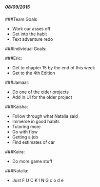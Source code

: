 ##### 08/09/2015

###Team Goals 
- Work our asses off
- Get into the habit 
- Text adventure redo

###Individual Goals:

###Eric:
* Get to chapter 15 by the end of this week
* Get to the 4th Edition

###Jamaal:
* Do one of the older projects
* Add in UI for the older project

###Kaisha:
* Follow through what Natalia said
* Immerse in good habits
* Tutoring more
* Go with flow
* Getting a job
* Find estimates of car

###Kaira:
* Do more game stuff

###Natalia:
* Just F U C K I N G   c o d e